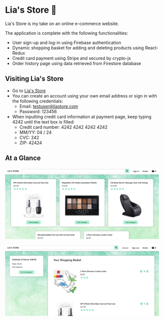 # Lia's Store :shopping_cart:

Lia's Store is my take on an online e-commerce website.

The application is complete with the following functionalities:

- User sign-up and log-in using Firebase authentication
- Dynamic shopping basket for adding and deleting products using React-Redux
- Credit card payment using Stripe and secured by crypto-js
- Order history page using data retrieved from Firestore database

## Visiting Lia's Store

- Go to [Lia's Store](https://online-store-lia-weng.herokuapp.com/)
- You can create an account using your own email address or sign in with the following credentials:
  - Email: testuser@liastore.com
  - Password: 123456
- When inputting credit card information at payment page, keep typing 4242 until the text box is filled:
  - Credit card number: 4242 4242 4242 4242
  - MM/YY: 04 / 24
  - CVC: 242
  - ZIP: 42424

## At a Glance

![home page](https://github.com/LiaWeng/Lias-Store/blob/main/screenshots/home_page.jpg?raw=true)

![shopping basket](https://github.com/LiaWeng/Lias-Store/blob/main/screenshots/shopping_basket.jpg?raw=true)
